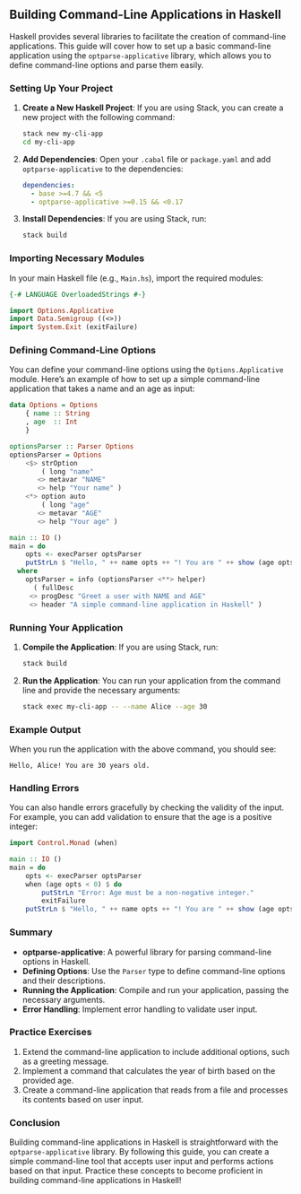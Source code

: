## Building Command-Line Applications in Haskell

Haskell provides several libraries to facilitate the creation of command-line applications. This guide will cover how to set up a basic command-line application using the `optparse-applicative` library, which allows you to define command-line options and parse them easily.

### Setting Up Your Project

1. **Create a New Haskell Project**: If you are using Stack, you can create a new project with the following command:

   ```bash
   stack new my-cli-app
   cd my-cli-app
   ```

2. **Add Dependencies**: Open your `.cabal` file or `package.yaml` and add `optparse-applicative` to the dependencies:

   ```yaml
   dependencies:
     - base >=4.7 && <5
     - optparse-applicative >=0.15 && <0.17
   ```

3. **Install Dependencies**: If you are using Stack, run:

   ```bash
   stack build
   ```

### Importing Necessary Modules

In your main Haskell file (e.g., `Main.hs`), import the required modules:

```haskell
{-# LANGUAGE OverloadedStrings #-}

import Options.Applicative
import Data.Semigroup ((<>))
import System.Exit (exitFailure)
```

### Defining Command-Line Options

You can define your command-line options using the `Options.Applicative` module. Here’s an example of how to set up a simple command-line application that takes a name and an age as input:

```haskell
data Options = Options
    { name :: String
    , age  :: Int
    }

optionsParser :: Parser Options
optionsParser = Options
    <$> strOption
        ( long "name"
       <> metavar "NAME"
       <> help "Your name" )
    <*> option auto
        ( long "age"
       <> metavar "AGE"
       <> help "Your age" )

main :: IO ()
main = do
    opts <- execParser optsParser
    putStrLn $ "Hello, " ++ name opts ++ "! You are " ++ show (age opts) ++ " years old."
  where
    optsParser = info (optionsParser <**> helper)
      ( fullDesc
     <> progDesc "Greet a user with NAME and AGE"
     <> header "A simple command-line application in Haskell" )
```

### Running Your Application

1. **Compile the Application**: If you are using Stack, run:

   ```bash
   stack build
   ```

2. **Run the Application**: You can run your application from the command line and provide the necessary arguments:

   ```bash
   stack exec my-cli-app -- --name Alice --age 30
   ```

### Example Output

When you run the application with the above command, you should see:

```
Hello, Alice! You are 30 years old.
```

### Handling Errors

You can also handle errors gracefully by checking the validity of the input. For example, you can add validation to ensure that the age is a positive integer:

```haskell
import Control.Monad (when)

main :: IO ()
main = do
    opts <- execParser optsParser
    when (age opts < 0) $ do
        putStrLn "Error: Age must be a non-negative integer."
        exitFailure
    putStrLn $ "Hello, " ++ name opts ++ "! You are " ++ show (age opts) ++ " years old."
```

### Summary

- **optparse-applicative**: A powerful library for parsing command-line options in Haskell.
- **Defining Options**: Use the `Parser` type to define command-line options and their descriptions.
- **Running the Application**: Compile and run your application, passing the necessary arguments.
- **Error Handling**: Implement error handling to validate user input.

### Practice Exercises

1. Extend the command-line application to include additional options, such as a greeting message.
2. Implement a command that calculates the year of birth based on the provided age.
3. Create a command-line application that reads from a file and processes its contents based on user input.

### Conclusion

Building command-line applications in Haskell is straightforward with the `optparse-applicative` library. By following this guide, you can create a simple command-line tool that accepts user input and performs actions based on that input. Practice these concepts to become proficient in building command-line applications in Haskell!
